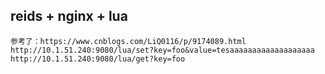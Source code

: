 
## reids + nginx + lua
    参考了：https://www.cnblogs.com/LiQ0116/p/9174089.html
    http://10.1.51.240:9080/lua/set?key=foo&value=tesaaaaaaaaaaaaaaaaaaa
    http://10.1.51.240:9080/lua/get?key=foo
    